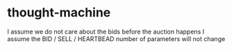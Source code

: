 # thought-machine



I assume we do not care about the bids before the auction happens
I assume the BID / SELL / HEARTBEAD number of parameters will not change